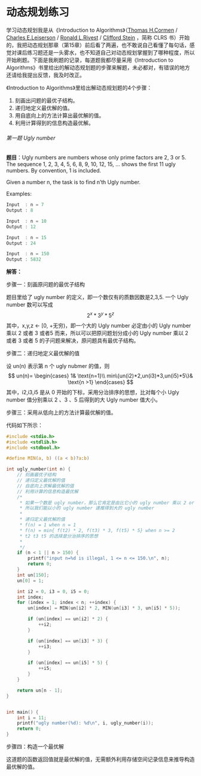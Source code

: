 # 动态规划练习

学习动态规划我是从《Introduction to Algorithms》（[Thomas H.Cormen](https://book.douban.com/search/Thomas%20H.Cormen) / [Charles E.Leiserson](https://book.douban.com/search/Charles%20E.Leiserson) / [Ronald L.Rivest](https://book.douban.com/search/Ronald%20L.Rivest) / [Clifford Stein](https://book.douban.com/search/Clifford%20Stein) ，简称 CLRS 书）开始的，我把动态规划那章（第15章）前后看了两遍，也不敢说自己看懂了每句话，感觉对课后练习题还是一头雾水，也不知道自己对动态规划掌握到了哪种程度，所以开始刷题。下面是我刷题的记录，每道题我都尽量采用《Introduction to Algorithms》书里给出的解动态规划题的步骤来解题，未必都对，有错误的地方还请给我提出反馈，我及时改正。

《Introduction to Algorithms》里给出解动态规划题的4个步骤：

1. 刻画出问题的最优子结构。
2. 递归地定义最优解的值。
3. 用自底向上的方法计算出最优解的值。
4. 利用计算得到的信息构造最优解。

###### 第一题 Ugly number

**题目**：Ugly numbers are numbers whose only prime factors are 2, 3 or 5. The sequence 1, 2, 3, 4, 5, 6, 8, 9, 10, 12, 15, … shows the first 11 ugly numbers. By convention, 1 is included.

Given a number n, the task is to find n’th Ugly number.

Examples:

```c
Input  : n = 7
Output : 8

Input  : n = 10
Output : 12

Input  : n = 15
Output : 24

Input  : n = 150
Output : 5832
```

**解答：** 

步骤一：刻画原问题的最优子结构

题目里给了 ugly number 的定义，即一个数仅有的质数因数是2,3,5. 一个 Ugly number 数可以写成
$$
2^x*3^y*5^z
$$
其中，x,y,z <- [0, +无穷)，即一个大的 Ugly number 必定由小的 Ugly number 乘以 2 或者 3 或者5 而来，所以可以把原问题划分成小的 Ugly number 乘以 2 或者 3 或者 5 的子问题来解决，原问题具有最优子结构。

步骤二：递归地定义最优解的值

设 un(n) 表示第 n 个 ugly nubmer 的值，则
$$
un(n)=
\begin{cases}
1& \text{n=1}\\
min\{un(i2)*2,un(i3)*3,un(i5)*5\}& \text{n >1}
\end{cases}
$$
其中，i2,i3,i5 是从 0 开始的下标，采用分治排序的思想，比对每个小 Ugly number 值分别乘以 2 、3 、5 后得到的大 Ugly number 值大小。

步骤三：采用从低向上的方法计算最优解的值。

代码如下所示：

```c
#include <stdio.h>
#include <stdlib.h>
#include <stdbool.h>

#define MIN(a, b) ((a < b)?a:b)

int ugly_number(int n) {
    // 刻画最优子结构
    // 递归定义最优解的值
    // 自底向上求解最优解的值
    // 利用计算的信息构造最优解
    /*
     * 如果一个数是 ugly number，那么它肯定是由比它小的 ugly number 乘以 2 or 3 or 5 得到，
     * 所以我们能以小的 ugly number 递推得到大的 ugly number
     *
     * 递归定义最优解的值
     * f(n) = 1 when n = 1
     * f(n) = min{ f(t2) * 2, f(t3) * 3, f(t5) * 5} when n >= 2
     * t2 t3 t5 的选择是分治排序的思想
     *
     */
    if (n < 1 || n > 150) {
        printf("input n=%d is illegal, 1 <= n <= 150.\n", n);
        return 0;
    }
    int un[150];
    un[0] = 1;

    int i2 = 0, i3 = 0, i5 = 0;
    int index;
    for (index = 1; index < n; ++index) {
        un[index] = MIN(un[i2] * 2, MIN(un[i3] * 3, un[i5] * 5));

        if (un[index] == un[i2] * 2) {
            ++i2;
        }

        if (un[index] == un[i3] * 3) {
            ++i3;
        }

        if (un[index] == un[i5] * 5) {
            ++i5;
        }
    }

    return un[n - 1];
}


int main() {
    int i = 11;
    printf("ugly number(%d): %d\n", i, ugly_number(i));
    return 0;
}
```

步骤四：构造一个最优解

这道题的函数返回值就是最优解的值，无需额外利用存储空间记录信息来推导构造最优解的值。
